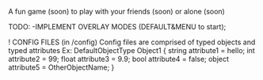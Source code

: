 A fun game (soon) to play with your friends (soon) or alone (soon)

TODO:
-IMPLEMENT OVERLAY MODES (DEFAULT&MENU to start);


! CONFIG FILES (in /config)
Config files are comprised of typed objects and typed attributes
Ex: 
DefaultObjectType Object1 {
	string attribute1 = hello;
	int attribute2 = 99;
	float attribute3 = 9.9;
	bool attribute4 = false;
	object attribute5 = OtherObjectName;
}

